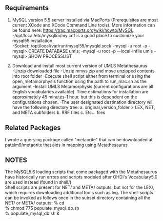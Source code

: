 ## Requirements
1. MySQL version 5.5 server installed via MacPorts (Prerequisites are most current XCode and XCode Command Line tools). More information can be found here: https://trac.macports.org/wiki/howto/MySQL.  
 -/opt/local/etc/mysql55/my.cnf is a good place to customize your mysql55 installation.  
 -Socket: /opt/local/var/run/mysql55/mysqld.sock
 -mysql -u root -p
 -mysql> CREATE DATABASE umls;
 -mysql -u root -p --local-infile umls
 -mysql> SHOW PROCESSLIST  
 
 2. Download and install most current version of UMLS Metathesaurus  
  -Unzip downloaded file
  -Unzip mmys.zip and move unzipped contents into root folder
  -Execute shell script either from terminal or using the open_metamorphysis function using the path to run_mac.sh as the argument
  -Install UMLS Metamorphysis (current configurations are all English vocabularies available). Time estimations for installation are approximately 45 minutes-1 hour, but this is dependent on the configurations chosen.
  -The user designated destination directory will have the following directory tree: 
                a. original_version_folder > LEX, NET, and META subfolders
                b. RRF files
                c. Etc... files

## Related Packages  
I wrote a querying package called "metaorite" that can be downloaded at patelm9/metaorite that aids in mapping using Metathesaurus.

## NOTES  
The MySQL5.6 loading scripts that come packaged with the Metathesaurus have historically run errors and scripts modeled after OHDI's Vocabulary5.0 are used instead (found in shell/)  
Shell scripts are present for NET/ and META/ outputs, but not for the LEX/, which requires downloading additional tools such as lvg. The shell scripts can be invoked as follows once in the subset directory containing all the NET/ or META/ outputs:
        % cd <subset directory>  
        % chmod 775 populate_mysql_db.sh  
        % populate_mysql_db.sh &  




